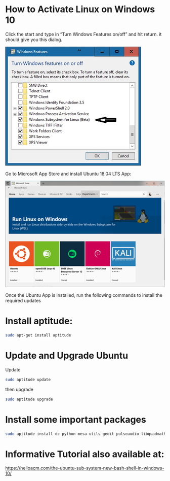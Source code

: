 # How to Activate Linux on Windows 10 

Click the start and type in “Turn Windows Features on/off” and hit return. it should give you this dialog.

![Image description](https://github.com/RHULPsychology/Important_Tutorials/blob/master/Windows_Prep_for_Cluster/turn-windows-subsystem-for-linux-beta.jpg)

Go to Microsoft App Store and install Ubuntu 18.04 LTS App:

![Image description](https://github.com/RHULPsychology/Important_Tutorials/blob/master/Windows_Prep_for_Cluster/store.png)


Once the Ubuntu App is installed, run the following commands to install the required updates

# Install aptitude:

``` bash
sudo apt-get install aptitude
```

# Update and Upgrade Ubuntu

Update
``` bash
sudo aptitude update
```
then upgrade

``` bash
sudo aptitude upgrade
```

# Install some important packages

``` bash
sudo aptitude install dc python mesa-utils gedit pulseaudio libquadmath0
```

# Informative Tutorial also available at:

https://helloacm.com/the-ubuntu-sub-system-new-bash-shell-in-windows-10/



